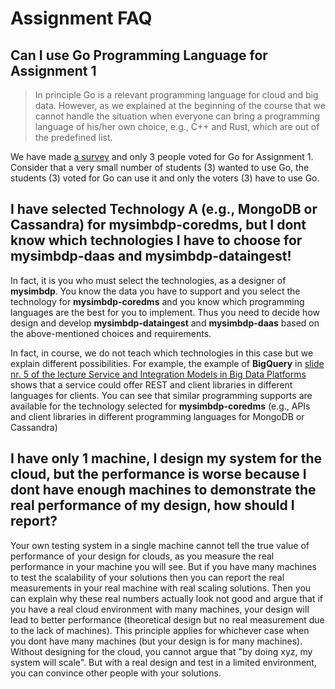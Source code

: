 # Assignment FAQ

## Can I use Go Programming Language for Assignment 1

>In principle Go is a relevant programming language for cloud and big data. However, as we explained at the beginning of the course that we cannot handle the situation when everyone can bring a programming language of his/her own choice, e.g., C++ and Rust, which are out of the predefined list.

We have made [a survey](https://mycourses.aalto.fi/mod/questionnaire/view.php?id=491474) and only 3 people voted for Go for Assignment 1. Consider that a very small number of students (3) wanted to use Go, the students (3) voted for Go can use it and only the voters (3) have to use Go.

## I have selected Technology A (e.g., MongoDB or Cassandra) for **mysimbdp-coredms**, but I dont know   which technologies I have to choose for **mysimbdp-daas** and **mysimbdp-dataingest**!

In fact, it is you who must  select the technologies, as a designer of **mysimbdp**. You know the data you have to support and you select the technology for **mysimbdp-coredms** and you know which programming languages are the best for you to implement. Thus you need to decide how design and develop **mysimbdp-dataingest** and **mysimbdp-daas** based on the above-mentioned choices and requirements.

In fact, in course, we do not teach which technologies in this case but we explain different possibilities. For example, the example of **BigQuery** in [slide nr. 5 of the lecture Service and Integration Models in Big Data Platforms](https://mycourses.aalto.fi/pluginfile.php/1068496/mod_page/content/5/module1-lecture3-0-integrationbdp-v0.1.pdf)  shows that a service could offer REST and client libraries in different languages for clients. You can see that similar programming supports are available for the technology selected for **mysimbdp-coredms** (e.g., APIs and client libraries in different programming languages for MongoDB or Cassandra)

## I have only 1 machine, I design my system for the cloud, but the performance is worse because I dont have enough machines to demonstrate the real performance of my design, how should I report?

Your own testing system in a single machine cannot tell the true value of performance of your design for clouds, as you measure the real performance in your machine you will see. But if you have many machines to test the scalability of your solutions 
then you can report the real measurements in your real machine with real scaling solutions. Then you can explain why these real numbers actually look not good and argue that if you have a real cloud environment 
with many machines, your design will lead to better performance (theoretical design but no real measurement due to the lack of machines). This principle applies for whichever case when you 
dont have many machines (but your design is for many machines). Without designing for the cloud, you cannot argue that "by doing xyz, my system will scale". But with a real design and test in a limited environment, you can convince other people with your solutions.